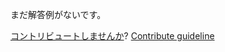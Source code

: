 
まだ解答例がないです。

[コントリビュートしませんか](https://github.com/BFEdev/BFE.dev-solutions/blob/main/quiz/function_ja.md)?  [Contribute guideline](https://github.com/BFEdev/BFE.dev-solutions#how-to-contribute)
